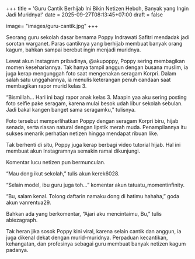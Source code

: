 +++
title = 'Guru Cantik Berhijab Ini Bikin Netizen Heboh, Banyak yang Ingin Jadi Muridnya!'
date = 2025-09-27T08:13:45+07:00
draft = false

image= "images/guru-cantik.jpg"
+++



Seorang guru sekolah dasar bernama Poppy Indrawati Safitri mendadak jadi sorotan warganet. Paras cantiknya yang berhijab membuat banyak orang kagum, bahkan sampai berebut ingin menjadi muridnya.



Lewat akun Instagram pribadinya, @akupoppy, Poppy sering membagikan momen kesehariannya. Tak hanya tampil anggun dengan busana muslim, ia juga kerap mengunggah foto saat mengenakan seragam Korpri. Dalam salah satu unggahannya, ia menulis keterangan penuh candaan saat membagikan rapor murid kelas 3.



“Bismillah... Hari ini bagi rapor anak kelas 3. Maapin yaa aku sering posting foto selfie pake seragam, karena mulai besok udah libur sekolah sebulan. Jadi bakal kangen banget sama seragamku,” tulisnya.



Foto tersebut memperlihatkan Poppy dengan seragam Korpri biru, hijab senada, serta riasan natural dengan lipstik merah muda. Penampilannya itu sukses menarik perhatian netizen hingga mendapat ribuan like.



Tak berhenti di situ, Poppy juga kerap berbagi video tutorial hijab. Hal ini membuat akun Instagramnya semakin ramai dikunjungi.



Komentar lucu netizen pun bermunculan.



“Mau dong ikut sekolah,” tulis akun kerek6028.



“Selain model, ibu guru juga toh…” komentar akun tatuatu\_momentinfinity.



“Bu, salam kenal. Tolong daftarin namaku dong di hatimu hahaha,” goda akun vanrentua29.



Bahkan ada yang berkomentar, “Ajari aku mencintaimu, Bu,” tulis abiezagraph.



Tak heran jika sosok Poppy kini viral, karena selain cantik dan anggun, ia juga dikenal dekat dengan murid-muridnya. Perpaduan kecantikan, kehangatan, dan profesinya sebagai guru membuat banyak netizen kagum padanya.

